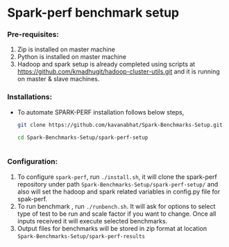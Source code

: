 # Spark-perf benchmark setup

### Pre-requisites:
1. Zip is installed on master machine 
2. Python is installed on master machine
3. Hadoop and spark setup is already completed using scripts at https://github.com/kmadhugit/hadoop-cluster-utils.git  and it is running on master & slave machines.


### Installations:

* To automate SPARK-PERF installation follows below steps,

  ```bash
  git clone https://github.com/kavanabhat/Spark-Benchmarks-Setup.git
  
  cd Spark-Benchmarks-Setup/spark-perf-setup
 
  ```
    
### Configuration:

   1. To configure `spark-perf`, run `./install.sh`, it will clone the spark-perf repository under path `Spark-Benchmarks-Setup/spark-perf-setup/` and also will set the hadoop and spark related variables in config.py file for spak-perf.
   2. To run benchmark , run `./runbench.sh`. It will ask for options to select type of test to be run and scale factor if you want to change. Once all inputs received it will execute selected benchmarks.
   3. Output files for benchmarks will be stored in zip format at location `Spark-Benchmarks-Setup/spark-perf-results`
      
  ```

